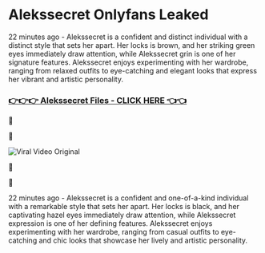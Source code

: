 # Alekssecret Onlyfans Leaked

<p>22 minutes ago - Alekssecret is a confident and distinct individual with a distinct style that sets her apart. Her locks is brown, and her striking green eyes immediately draw attention, while Alekssecret grin is one of her signature features. Alekssecret enjoys experimenting with her wardrobe, ranging from relaxed outfits to eye-catching and elegant looks that express her vibrant and artistic personality.</p><p>
<h3><a href="https://fansleaks.com-getfree.pro/alekssecret" rel="nofollow">👉👉👉 Alekssecret Files - CLICK HERE 👈👈</a></h3>
<p>🔻</p>
<p>🔻</p> <p>
<a href="https://fansleaks.com-getfree.pro/alekssecret" rel="nofollow"><img src="https://i.imgur.com/0ZbtXZ5.gif" alt="Viral Video Original" style="max-width: 100%; display: inline-block;" data-target="animated-image.originalImage"></a>
<p>🔻</p>
<p>🔻</p> <p>22 minutes ago - Alekssecret is a confident and one-of-a-kind individual with a remarkable style that sets her apart. Her locks is black, and her captivating hazel eyes immediately draw attention, while Alekssecret expression is one of her defining features. Alekssecret enjoys experimenting with her wardrobe, ranging from casual outfits to eye-catching and chic looks that showcase her lively and artistic personality.</p>